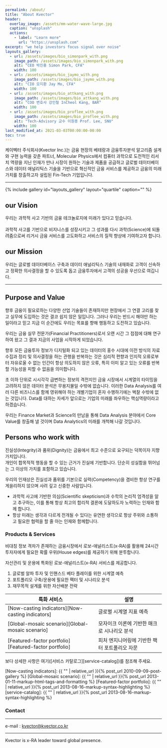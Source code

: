```yaml
---
permalink: /about/
title: "About Kvector"
header:
  overlay_image: /assets/mm-water-wave-large.jpg
  caption: "unsplash"
  actions:
    - label: "Learn more"
      url: "https://unsplash.com"
excerpt: "we help investors focus signal over noise"
layouts_gallery:
  - url: /assets/images/bio_simonpark_with.png
    image_path: /assets/images/bio_simonpark_with.png
    alt: "CEO 박진홍 Simon Park, CFA"
    width: 100
  - url: /assets/images/bio_jaymo_with.png
    image_path: /assets/images/bio_jaymo_with.png
    alt: "CIO 모지환 Jay Mo, CFA"
    width: 100
  - url: /assets/images/bio_attkang_with.png
    image_path: /assets/images/bio_attkang_with.png
    alt: "COO 변호사 강인철 InCheol Kang, BAR"
    width: 100
  - url: /assets/images/bio_proflee_with.png
    image_path: /assets/images/bio_proflee_with.png
    alt: "Tech-Advisory 교수 이원종 Prof. Lee, SNU"
    width: 100
last_modified_at: 2021-03-03T00:00:00-00:00
toc: true
---
```


케이벡터 주식회사(Kvector Inc.)는 금융 현장의 베테랑과 금융투자분석 알고리즘 설계와 구현 능력을 갖춘 파트너, 
Molecular Physics에서 컴퓨터 과학으로 도전적인 리서치 역량을 지닌 인재가 만나 
시장이 원하는 기술과 제품을 공급하고 글로벌 데이터베이스와 데이터 애널리틱스 기술을 기반으로
혁신적인 금융 서비스를 제공하고 금융의 미래 가치를 창출하고자 설립된 Fin-Tech 기업입니다.

------

{% include gallery id="layouts_gallery" layout="quartile" caption="" %}




## our Vision

우리는 과학적 사고 기반의 금융 테크놀로지에 미래가 있다고 믿습니다. <br/><br/>
과학적 사고를 기반으로 비지니스를 성장시키고 그 성과를 다시 과학(Science)에 되돌려줌으로써 
리거시 금융 서비스를 고도화하고 서비스의 질적 향상에 기여하고자 합니다.  <br/>




## our Mission

우리는 글로벌 데이터베이스 구축과 데이터 애널리틱스 기술의 내재화로 고객이 신속하고 정확한 의사결정을 할 수 있도록 돕고 금융투자에서 고객의 성공을 우선으로 여깁니다. <br/>



---


## Purpose and Value

향후 금융이 필요로하는 다양한 산업 기술들이 존재하지만 현장에서 그 연결 고리를 찾고 실무에 도입하는 것은 결코 쉽지 않은 일입니다. 
그러나 우리는 반드시 해야만 하는 일이라고 믿고 지금 이 순간에도 우리는 목표를 향해 행동하고 도전하고 있습니다. <br/>

우리는 금융 실무 전문가(Financial Practitioners)로서 오랜 시간 그 접점에 대해 연구하여 왔고 그 결과 지금의 사업을 시작하게 되었습니다. <br/>

향후 모든 금융투자 정보가 디지털화 되고 있는 데이터의 홍수 시대에 이전 방식의 자료 수집과 정리 및 의사결정을 하는 관행을 반복하는 것은 심리적 편향과 인지적 오류로부터 자유로울 수 없는 인간이 항상 의도하지 않은 오류, 특히 이미 알고 있는 오류를 반복할 가능성을 피할 수 없음을 의미합니다. <br/>

초 이하 단위로 시시각각 급변하는 정보의 격전지인 금융 시장에서 시계열의 타이밍을 고려하지 않은 데이터 분석은 무용지물일 수밖에 없습니다. 이러한 Data Analysis를 여러 다른 비즈니스를 함께 영위해야 하는 개별기업이 혼자 수행하기에는 벅찰 수밖에 없는 것입니다. Data를 대하는 자세가 앞으로는 기업의 미래를 좌우하는 핵심역량이라고 하겠습니다. <br/>

우리는 Finance Market과 Science의 만남을 통해 Data Analysis 분야에서 Core Value를 창출해 낼 것이며 Data Analytics의 미래를 개척해 나갈 것입니다. <br/>




## Persons who work with

진실성(Integrity)과 품위(Dignity)는 금융에서 최고 수준으로 요구되는 덕목이자 지향 가치입니다. <br/>
개인이 합목적적 행동을 할 수 있는 근거가 진실에 기반합니다. 단순히 성실함을 뛰어넘는 그 이상의 가치를 포함하고 있습니다. <br/>

우리의 인재상은 진실성과 품위를 기본으로 실력(Competency)을 겸비한 항상 연구를 게을리하지 않으며 사려 깊고 신중한 사람입니다. <br/>
- 과학적 사고에 기반한 의심(Scientific skepticism)과 수학의 논리적 엄격성을 알고 추구하는, 이를 통해 항상 최고의 합리적 결론에 도달하도자 노력하는 인재와 함께 합니다. <br/>
- 항상 미래는 생각과 다르게 전개될 수 있다는 유연한 생각으로 항상 주위와 소통하고 필요한 협력을 할 줄 아는 인재와 함께합니다. <br/>

### Products & Services

비대칭 정보 격차가 존재하는 금융시장에서 로보-애널리스트(x-RA)를 활용해 24시간 투자자에게 필요한 확률 우위(House edges)를 제공하기 위해 분투합니다.

자산관리 및 운용에 특화된 로보-애널리스트(x-RA) 서비스를 제공합니다. <br/>

1. 글로벌 알파 투자 및 인핸스드 베타 플레이를 위한 시계열 예측 <br/>
2. 포트폴리오 구축/운용에 필요한 팩터 및 시나리오 분석 <br/>
3. 재무목적 설계를 위한 자산배분 전략 <br/>

| 특화 서비스          | 설명                                                       |
| ------------------ | --------------------------------------------------------- |
| [Now-casting indicators][Now-casting indicators] | 글로벌 시계열 지표 예측 |
| [Global-mosaic scenario][Global-mosaic scenario] | 모자이크 이론에 기반한 매크로 시나리오 분석      |
| [Featured-factor portfolio][Featured-factor portfolio] | 피처 엔지니어링에 기반한 팩터 포트폴리오 자문 |

보다 상세한 사항은 여기([서비스 카탈로그][service-catalog])를 참조해 주세요.

[Now-casting indicators]: {{ "" | relative_url }}{% post_url 2010-09-09-post-gallery %}
[Global-mosaic scenario]: {{ "" | relative_url }}{% post_url 2013-01-11-markup-html-tags-and-formatting %}
[Featured-factor portfolio]: {{ "" | relative_url }}{% post_url 2013-08-16-markup-syntax-highlighting %}
[service-catalog]: {{ "" | relative_url }}{% post_url 2013-08-16-markup-syntax-highlighting %}



<h3>Contact</h3><a href='#contact'></a>

---

e-mail : kvector@kvector.co.kr

---

Kvector is x-RA leader toward global presence.

